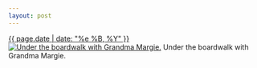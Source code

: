 ```yaml
---
layout: post
---
```


<p>
  <time><a href="/243">{{ page.date | date: "%e %B, %Y" }}</a></time>
  <a href="/243"><img src="{{ site.assets_url }}/243-640.jpg" srcset="{{ site.assets_url }}/243-1280.jpg 1280w, {{ site.assets_url }}/243-960.jpg 960w, {{ site.assets_url }}/243-640.jpg 640w, {{ site.assets_url }}/243-320.jpg 320w" sizes="(min-width: 700px) 50vw, calc(100vw - 2rem)" alt="Under the boardwalk with Grandma Margie." /></a>
  <span>Under the boardwalk with Grandma Margie.</span>
</p>
